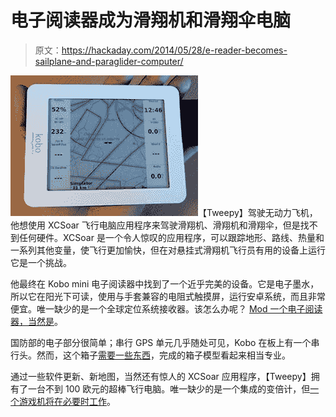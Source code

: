 # 电子阅读器成为滑翔机和滑翔伞电脑

> 原文：<https://hackaday.com/2014/05/28/e-reader-becomes-sailplane-and-paraglider-computer/>

![sail](img/796041152ab7458d08cc1d005f2fe63b.png)【Tweepy】驾驶无动力飞机，他想使用 XCSoar 飞行电脑应用程序来驾驶滑翔机、滑翔机和滑翔伞，但是找不到任何硬件。XCSoar 是一个令人惊叹的应用程序，可以跟踪地形、路线、热量和一系列其他变量，使飞行更加愉快，但在对悬挂式滑翔机飞行员有用的设备上运行它是一个挑战。

他最终在 Kobo mini 电子阅读器中找到了一个近乎完美的设备。它是电子墨水，所以它在阳光下可读，使用与手套兼容的电阻式触摸屏，运行安卓系统，而且非常便宜。唯一缺少的是一个全球定位系统接收器。该怎么办呢？ [Mod 一个电子阅读器，当然是](http://www.dotmana.com/weblog/2014/05/kobo-mini-gps-mod/)。

国防部的电子部分很简单；串行 GPS 单元几乎随处可见，Kobo 在板上有一个串行头。然而，这个箱子[需要一些东西](http://www.thingiverse.com/thing:183936)，完成的箱子模型看起来相当专业。

通过一些软件更新、新地图，当然还有惊人的 XCSoar 应用程序，【Tweepy】拥有了一台不到 100 欧元的超棒飞行电脑。唯一缺少的是一个集成的变倍计，但[一个游戏机将在必要时工作](http://hackaday.com/2005/10/02/gba-variometer/)。